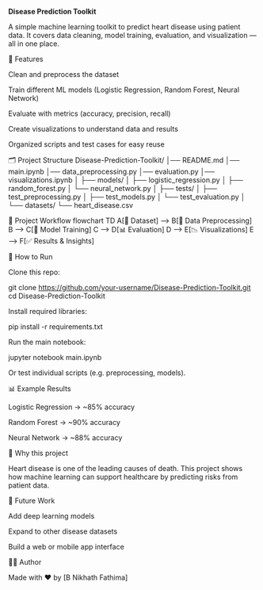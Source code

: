 **Disease Prediction Toolkit**

A simple machine learning toolkit to predict heart disease using patient data.
It covers data cleaning, model training, evaluation, and visualization — all in one place.

🌟 Features

Clean and preprocess the dataset

Train different ML models (Logistic Regression, Random Forest, Neural Network)

Evaluate with metrics (accuracy, precision, recall)

Create visualizations to understand data and results

Organized scripts and test cases for easy reuse

🗂 Project Structure
Disease-Prediction-Toolkit/
│── README.md
│── main.ipynb
│── data_preprocessing.py
│── evaluation.py
│── visualizations.ipynb
│
├── models/
│   ├── logistic_regression.py
│   ├── random_forest.py
│   └── neural_network.py
│
├── tests/
│   ├── test_preprocessing.py
│   ├── test_models.py
│   └── test_evaluation.py
│
└── datasets/
    └── heart_disease.csv

🔄 Project Workflow
flowchart TD
    A[📂 Dataset] --> B[🧹 Data Preprocessing]
    B --> C[🤖 Model Training]
    C --> D[📊 Evaluation]
    D --> E[📉 Visualizations]
    E --> F[✅ Results & Insights]

🚀 How to Run

Clone this repo:

git clone https://github.com/your-username/Disease-Prediction-Toolkit.git
cd Disease-Prediction-Toolkit


Install required libraries:

pip install -r requirements.txt


Run the main notebook:

jupyter notebook main.ipynb


Or test individual scripts (e.g. preprocessing, models).

📊 Example Results

Logistic Regression → ~85% accuracy

Random Forest → ~90% accuracy

Neural Network → ~88% accuracy

🎯 Why this project

Heart disease is one of the leading causes of death.
This project shows how machine learning can support healthcare by predicting risks from patient data.

🙌 Future Work

Add deep learning models

Expand to other disease datasets

Build a web or mobile app interface

👩‍💻 Author

Made with ❤️ by [B Nikhath Fathima]
